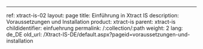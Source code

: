 ---
ref: xtract-is-02
layout: page
title: Einführung in Xtract IS
description: Voraussetzungen und Installation
product: xtract-is
parent: xtract-is
childidentifier: einfuehrung
permalink: /:collection/:path
weight: 2
lang: de_DE
old_url: /Xtract-IS-DE/default.aspx?pageid=voraussetzungen-und-installation
